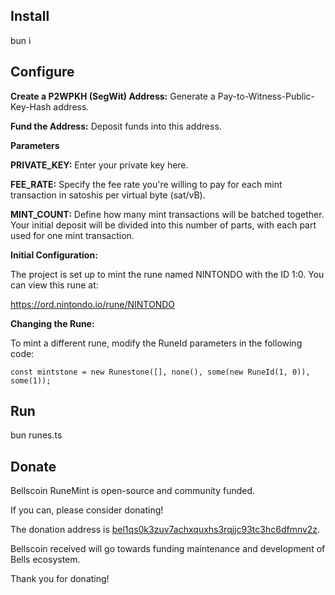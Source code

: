 Install
------
bun i

Configure
------
**Create a P2WPKH (SegWit) Address:** Generate a Pay-to-Witness-Public-Key-Hash address.

**Fund the Address:** Deposit funds into this address.


**Parameters**

**PRIVATE_KEY:** Enter your private key here.

**FEE_RATE:** Specify the fee rate you're willing to pay for each mint transaction in satoshis per virtual byte (sat/vB).

**MINT_COUNT:** Define how many mint transactions will be batched together. Your initial deposit will be divided into this number of parts, with each part used for one mint transaction.


**Initial Configuration:**

The project is set up to mint the rune named NINTONDO with the ID 1:0. You can view this rune at:

https://ord.nintondo.io/rune/NINTONDO


**Changing the Rune:**

To mint a different rune, modify the RuneId parameters in the following code:

```const mintstone = new Runestone([], none(), some(new RuneId(1, 0)), some(1));```

Run
------

bun runes.ts

Donate
------

Bellscoin RuneMint is open-source and community funded. 

If you can, please consider donating!

The donation address is
[bel1qs0k3zuv7achxquxhs3rqjjc93tc3hc6dfmnv2z](https://nintondo.io/explorer/address/bel1qs0k3zuv7achxquxhs3rqjjc93tc3hc6dfmnv2z).

Bellscoin received will go towards funding maintenance and development of Bells ecosystem.

Thank you for donating!
